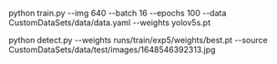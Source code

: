python train.py --img 640 --batch 16 --epochs 100 --data CustomDataSets/data/data.yaml --weights yolov5s.pt


python detect.py --weights runs/train/exp5/weights/best.pt --source CustomDataSets/data/test/images/1648546392313.jpg
